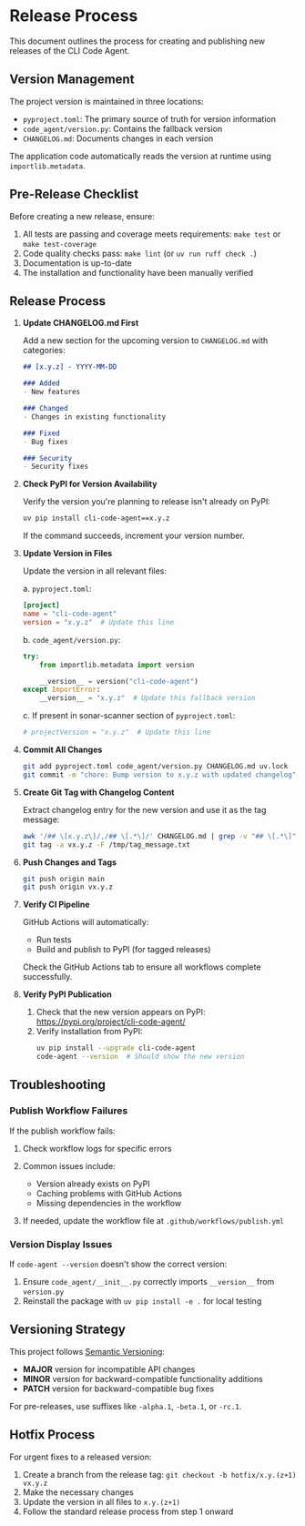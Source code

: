 # Release Process

This document outlines the process for creating and publishing new releases of the CLI Code Agent.

## Version Management

The project version is maintained in three locations:
- `pyproject.toml`: The primary source of truth for version information
- `code_agent/version.py`: Contains the fallback version
- `CHANGELOG.md`: Documents changes in each version

The application code automatically reads the version at runtime using `importlib.metadata`.

## Pre-Release Checklist

Before creating a new release, ensure:

1. All tests are passing and coverage meets requirements: `make test` or `make test-coverage`
2. Code quality checks pass: `make lint` (or `uv run ruff check .`)
3. Documentation is up-to-date
4. The installation and functionality have been manually verified

## Release Process

1. **Update CHANGELOG.md First**

   Add a new section for the upcoming version to `CHANGELOG.md` with categories:
   ```markdown
   ## [x.y.z] - YYYY-MM-DD

   ### Added
   - New features

   ### Changed
   - Changes in existing functionality

   ### Fixed
   - Bug fixes

   ### Security
   - Security fixes
   ```

2. **Check PyPI for Version Availability**

   Verify the version you're planning to release isn't already on PyPI:
   ```bash
   uv pip install cli-code-agent==x.y.z
   ```
   If the command succeeds, increment your version number.

3. **Update Version in Files**

   Update the version in all relevant files:
   
   a. `pyproject.toml`:
   ```toml
   [project]
   name = "cli-code-agent"
   version = "x.y.z"  # Update this line
   ```
   
   b. `code_agent/version.py`:
   ```python
   try:
       from importlib.metadata import version
   
       __version__ = version("cli-code-agent")
   except ImportError:
       __version__ = "x.y.z"  # Update this fallback version
   ```
   
   c. If present in sonar-scanner section of `pyproject.toml`:
   ```toml
   # projectVersion = "x.y.z"  # Update this line
   ```

4. **Commit All Changes**

   ```bash
   git add pyproject.toml code_agent/version.py CHANGELOG.md uv.lock
   git commit -m "chore: Bump version to x.y.z with updated changelog"
   ```

5. **Create Git Tag with Changelog Content**

   Extract changelog entry for the new version and use it as the tag message:
   ```bash
   awk '/## \[x.y.z\]/,/## \[.*\]/' CHANGELOG.md | grep -v "## \[.*\]" > /tmp/tag_message.txt
   git tag -a vx.y.z -F /tmp/tag_message.txt
   ```

6. **Push Changes and Tags**

   ```bash
   git push origin main
   git push origin vx.y.z
   ```

7. **Verify CI Pipeline**

   GitHub Actions will automatically:
   - Run tests
   - Build and publish to PyPI (for tagged releases)

   Check the GitHub Actions tab to ensure all workflows complete successfully.

8. **Verify PyPI Publication**

   1. Check that the new version appears on PyPI: https://pypi.org/project/cli-code-agent/
   2. Verify installation from PyPI:
      ```bash
      uv pip install --upgrade cli-code-agent
      code-agent --version  # Should show the new version
      ```

## Troubleshooting

### Publish Workflow Failures

If the publish workflow fails:

1. Check workflow logs for specific errors
2. Common issues include:
   - Version already exists on PyPI
   - Caching problems with GitHub Actions
   - Missing dependencies in the workflow

3. If needed, update the workflow file at `.github/workflows/publish.yml`

### Version Display Issues

If `code-agent --version` doesn't show the correct version:

1. Ensure `code_agent/__init__.py` correctly imports `__version__` from `version.py`
2. Reinstall the package with `uv pip install -e .` for local testing

## Versioning Strategy

This project follows [Semantic Versioning](https://semver.org/):

- **MAJOR** version for incompatible API changes
- **MINOR** version for backward-compatible functionality additions
- **PATCH** version for backward-compatible bug fixes

For pre-releases, use suffixes like `-alpha.1`, `-beta.1`, or `-rc.1`.

## Hotfix Process

For urgent fixes to a released version:

1. Create a branch from the release tag: `git checkout -b hotfix/x.y.(z+1) vx.y.z`
2. Make the necessary changes
3. Update the version in all files to `x.y.(z+1)`
4. Follow the standard release process from step 1 onward
